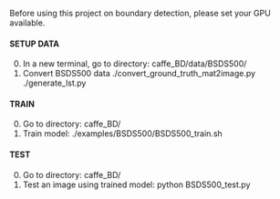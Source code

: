 Before using this project on boundary detection, please set your GPU available.

#### SETUP DATA
0. In a new terminal, go to directory: caffe_BD/data/BSDS500/
0. Convert BSDS500 data
  ./convert_ground_truth_mat2image.py
  ./generate_lst.py

#### TRAIN
0. Go to directory: caffe_BD/
0. Train model:
  ./examples/BSDS500/BSDS500_train.sh

#### TEST
0. Go to directory: caffe_BD/
0. Test an image using trained model:
  python BSDS500_test.py
